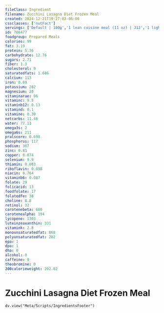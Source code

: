 ```yaml
---
fileClass: Ingredient
filename: Zucchini Lasagna Diet Frozen Meal
created: 2024-12-21T19:27:02-06:00
cssclasses: ['nutFact']
servings: ['Default | 100g','1 lean cuisine meal (11 oz) | 312','1 light and elegant meal (11.25 oz) | 319','1 weight watchers meal (11 oz) | 312','1 lean cuisine meal (10 oz) | 283']
id: 786477
foodgroup: Prepared Meals
calories: 99
fat: 3.19
protein: 5.36
carbohydrate: 12.76
sugars: 2.71
fiber: 1.3
cholesterol: 9
saturatedfats: 1.686
calcium: 113
iron: 0.69
potassium: 202
magnesium: 20
vitaminarae: 96
vitaminc: 9.5
vitaminb12: 0.13
vitamind: 0.1
vitamine: 0.39
netcarbs: 11.46
water: 77.13
omega3s: 2
omega6s: 211
pralscore: 0.698
phosphorus: 117
sodium: 307
zinc: 0.81
copper: 0.074
selenium: 9.9
thiamin: 0.083
riboflavin: 0.098
niacin: 0.764
vitaminb6: 0.087
folate: 29
folicacid: 13
foodfolate: 17
folatedfe: 38
choline: 8.8
retinol: 32
carotenebeta: 680
carotenealpha: 194
lycopene: 1303
luteinzeaxanthin: 331
vitamink: 2.8
monounsaturatedfat: 868
polyunsaturatedfat: 282
epa: 1
dpa: 1
dha: 0
alcohol: 0
caffeine: 0
theobromine: 0
200calorieweight: 202.02
---
```


# Zucchini Lasagna Diet Frozen Meal

```dataviewjs
dv.view("Meta/Scripts/IngredientsFooter")
```